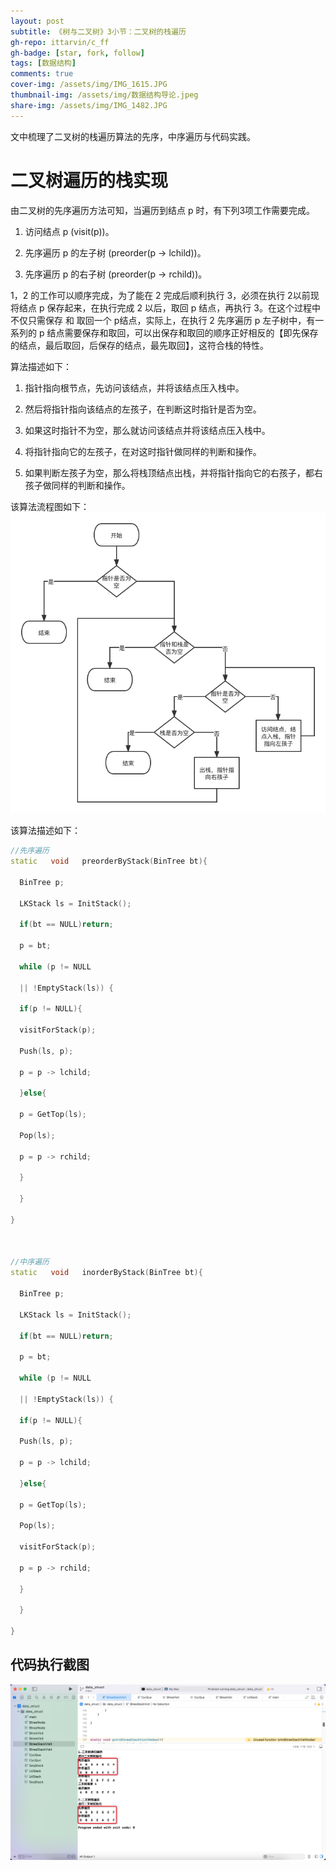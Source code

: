 ```yaml
---
layout: post
subtitle: 《树与二叉树》3小节：二叉树的栈遍历
gh-repo: ittarvin/c_ff
gh-badge: [star, fork, follow]
tags: [数据结构]
comments: true
cover-img: /assets/img/IMG_1615.JPG
thumbnail-img: /assets/img/数据结构导论.jpeg
share-img: /assets/img/IMG_1482.JPG
---
```

文中梳理了二叉树的栈遍历算法的先序，中序遍历与代码实践。

# 二叉树遍历的栈实现
由二叉树的先序遍历方法可知，当遍历到结点 p 时，有下列3项工作需要完成。

1. 访问结点 p (visit(p))。

2. 先序遍历 p 的左子树 (preorder(p -> lchild))。

3. 先序遍历 p 的右子树 (preorder(p -> rchild))。

1，2 的工作可以顺序完成，为了能在 2 完成后顺利执行 3，必须在执行 2以前现将结点 p 保存起来，在执行完成 2 以后，取回 p 结点，再执行 3。在这个过程中不仅只需保存 和 取回一个 p结点，实际上，在执行 2 先序遍历 p 左子树中，有一系列的 p 结点需要保存和取回，可以出保存和取回的顺序正好相反的【即先保存的结点，最后取回，后保存的结点，最先取回】，这符合栈的特性。

算法描述如下：

1. 指针指向根节点，先访问该结点，并将该结点压入栈中。

2. 然后将指针指向该结点的左孩子，在判断这时指针是否为空。

3. 如果这时指针不为空，那么就访问该结点并将该结点压入栈中。

4. 将指针指向它的左孩子，在对这时指针做同样的判断和操作。

5. 如果判断左孩子为空，那么将栈顶结点出栈，并将指针指向它的右孩子，都右孩子做同样的判断和操作。

该算法流程图如下：
![二叉树栈遍历算法流程图.png](/assets/img/二叉树栈遍历算法流程图.png)

该算法描述如下：

```cpp
//先序遍历
static   void   preorderByStack(BinTree bt){

  BinTree p;

  LKStack ls = InitStack();

  if(bt == NULL)return;

  p = bt;

  while (p != NULL

  || !EmptyStack(ls)) {

  if(p != NULL){

  visitForStack(p);

  Push(ls, p);

  p = p -> lchild;

  }else{

  p = GetTop(ls);

  Pop(ls);

  p = p -> rchild;

  }

  }

}

  

//中序遍历
static   void   inorderByStack(BinTree bt){

  BinTree p;

  LKStack ls = InitStack();

  if(bt == NULL)return;

  p = bt;

  while (p != NULL

  || !EmptyStack(ls)) {

  if(p != NULL){

  Push(ls, p);

  p = p -> lchild;

  }else{

  p = GetTop(ls);

  Pop(ls);

  visitForStack(p);

  p = p -> rchild;

  }

  }

}
```
## 代码执行截图

![8FBB642F-B3DA-45A4-86F2-A0C98BBD6E23.png](/assets/img/8FBB642F-B3DA-45A4-86F2-A0C98BBD6E23.png)
